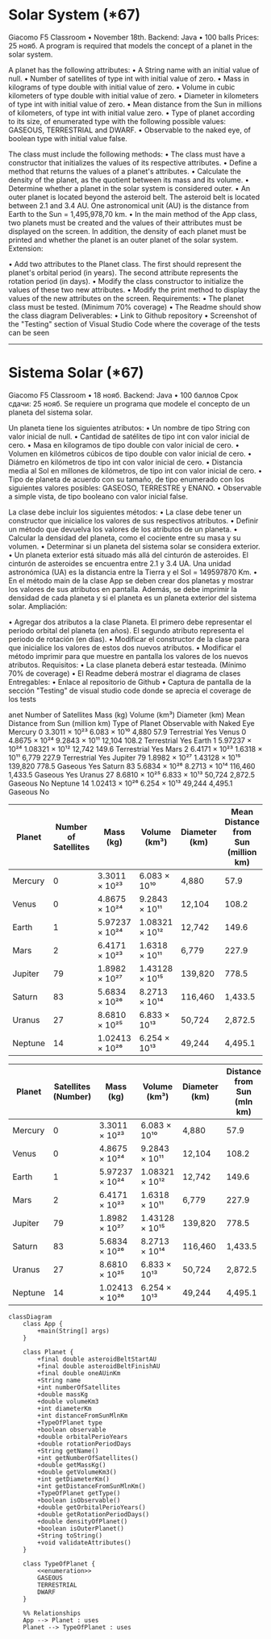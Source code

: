 
 # Solar System (*67)


Giacomo F5 Classroom
•
November 18th.
Backend: Java
•
100 balls
Prices: 25 нояб.
A program is required that models the concept of a planet in the solar system.

A planet has the following attributes:
•	A String name with an initial value of null.
•	Number of satellites of type int with initial value of zero.
•	Mass in kilograms of type double with initial value of zero.
•	Volume in cubic kilometers of type double with initial value of zero.
•	Diameter in kilometers of type int with initial value of zero.
•	Mean distance from the Sun in millions of kilometers, of type int with initial value zero.
•	Type of planet according to its size, of enumerated type with the following possible values: GASEOUS, TERRESTRIAL and DWARF.
•	Observable to the naked eye, of boolean type with initial value false.


The class must include the following methods:
•	The class must have a constructor that initializes the values of its respective attributes.
•	Define a method that returns the values of a planet's attributes.
•	Calculate the density of the planet, as the quotient between its mass and its volume.
•	Determine whether a planet in the solar system is considered outer.
•	An outer planet is located beyond the asteroid belt. The asteroid belt is located between 2.1 and 3.4 AU. One astronomical unit (AU) is the distance from Earth to the Sun = 1,495,978,70 km.
•	In the main method of the App class, two planets must be created and the values of their attributes must be displayed on the screen. 
    In addition, the density of each planet must be printed and whether the planet is an outer planet of the solar system.
Extension:

•	Add two attributes to the Planet class. The first should represent the planet's orbital period (in years). The second attribute represents the rotation period (in days).
•	Modify the class constructor to initialize the values of these two new attributes.
•	Modify the print method to display the values of the new attributes on the screen.
Requirements:
•	The planet class must be tested. (Minimum 70% coverage)
•	The Readme should show the class diagram
Deliverables:
•	Link to Github repository
•	Screenshot of the "Testing" section of Visual Studio Code where the coverage of the tests can be seen
 


------

 # Sistema Solar (*67)
 
Giacomo F5 Classroom
•
18 нояб.
Backend: Java
•
100 баллов
Срок сдачи: 25 нояб.
Se requiere un programa que modele el concepto de un planeta del sistema solar.

Un planeta tiene los siguientes atributos:
•	Un nombre de tipo String con valor inicial de null.
•	Cantidad de satélites de tipo int con valor inicial de cero.
•	Masa en kilogramos de tipo double con valor inicial de cero.
•	Volumen en kilómetros cúbicos de tipo double con valor inicial de cero.
•	Diámetro en kilómetros de tipo int con valor inicial de cero.
•	Distancia media al Sol en millones de kilómetros, de tipo int con valor inicial de cero.
•	Tipo de planeta de acuerdo con su tamaño, de tipo enumerado con los siguientes valores posibles: GASEOSO, TERRESTRE y ENANO.
•	Observable a simple vista, de tipo booleano con valor inicial false.


La clase debe incluir los siguientes métodos:
•	La clase debe tener un constructor que inicialice los valores de sus respectivos atributos.
•	Definir un método que devuelva los valores de los atributos de un planeta.
•	Calcular la densidad del planeta, como el cociente entre su masa y su volumen.
•	Determinar si un planeta del sistema solar se considera exterior.
•	Un planeta exterior está situado más allá del cinturón de asteroides. El cinturón de asteroides se encuentra entre 2.1 y 3.4 UA. Una unidad astronómica (UA) es la distancia entre la Tierra y el Sol = 149597870 Km.
•	En el método main de la clase App se deben crear dos planetas y mostrar los valores de sus atributos en pantalla. Además, se debe imprimir la densidad de cada planeta y si el planeta es un planeta exterior del sistema solar.
Ampliación:

•	Agregar dos atributos a la clase Planeta. El primero debe representar el periodo orbital del planeta (en años). El segundo atributo representa el periodo de rotación (en días).
•	Modificar el constructor de la clase para que inicialice los valores de estos dos nuevos atributos.
•	Modificar el método imprimir para que muestre en pantalla los valores de los nuevos atributos.
Requisitos:
•	La clase planeta deberá estar testeada. (Mínimo 70% de coverage)
•	El Readme deberá mostrar el diagrama de clases
Entregables:
•	Enlace al repositorio de Github
•	Captura de pantalla de la sección "Testing" de visual studio code donde se aprecia el coverage de los tests

anet	Number of Satellites	Mass (kg)	Volume (km³)	Diameter (km)	Mean Distance from Sun (million km)	Type of Planet	Observable with Naked Eye
Mercury	0	3.3011 × 10²³	6.083 × 10¹⁰	4,880	57.9	Terrestrial	Yes
Venus	0	4.8675 × 10²⁴	9.2843 × 10¹¹	12,104	108.2	Terrestrial	Yes
Earth	1	5.97237 × 10²⁴	1.08321 × 10¹²	12,742	149.6	Terrestrial	Yes
Mars	2	6.4171 × 10²³	1.6318 × 10¹¹	6,779	227.9	Terrestrial	Yes
Jupiter	79	1.8982 × 10²⁷	1.43128 × 10¹⁵	139,820	778.5	Gaseous	Yes
Saturn	83	5.6834 × 10²⁶	8.2713 × 10¹⁴	116,460	1,433.5	Gaseous	Yes
Uranus	27	8.6810 × 10²⁵	6.833 × 10¹³	50,724	2,872.5	Gaseous	No
Neptune	14	1.02413 × 10²⁶	6.254 × 10¹³	49,244	4,495.1	Gaseous	No


| Planet     | Number of Satellites | Mass (kg)             | Volume (km³)             | Diameter (km) | Mean Distance from Sun (million km) | Type of Planet | Observable with Naked Eye |
|------------|----------------------|-----------------------|--------------------------|---------------|--------------------------------------|----------------|---------------------------|
| Mercury    | 0                    | 3.3011 × 10²³         | 6.083 × 10¹⁰             | 4,880         | 57.9                                 | Terrestrial    | Yes                       |
| Venus      | 0                    | 4.8675 × 10²⁴         | 9.2843 × 10¹¹            | 12,104        | 108.2                                | Terrestrial    | Yes                       |
| Earth      | 1                    | 5.97237 × 10²⁴        | 1.08321 × 10¹²           | 12,742        | 149.6                                | Terrestrial    | Yes                       |
| Mars       | 2                    | 6.4171 × 10²³         | 1.6318 × 10¹¹            | 6,779         | 227.9                                | Terrestrial    | Yes                       |
| Jupiter    | 79                   | 1.8982 × 10²⁷         | 1.43128 × 10¹⁵           | 139,820       | 778.5                                | Gaseous        | Yes                       |
| Saturn     | 83                   | 5.6834 × 10²⁶         | 8.2713 × 10¹⁴            | 116,460       | 1,433.5                              | Gaseous        | Yes                       |
| Uranus     | 27                   | 8.6810 × 10²⁵         | 6.833 × 10¹³             | 50,724        | 2,872.5                              | Gaseous        | No                        |
| Neptune    | 14                   | 1.02413 × 10²⁶        | 6.254 × 10¹³             | 49,244        | 4,495.1                              | Gaseous        | No                        |

| Planet     | Satellites<br>(Number) | Mass<br>(kg)          | Volume<br>(km³)          | Diameter<br>(km) | Distance from<br>Sun (mln km) | Orbital<br>Period (years) | Rotation<br>Period (days) | Type of<br>Planet | Observable<br>with Naked Eye |
|------------|-------------------------|-----------------------|--------------------------|------------------|-------------------------------|---------------------------|---------------------------|-------------------|-----------------------------|
| Mercury    | 0                       | 3.3011 × 10²³         | 6.083 × 10¹⁰             | 4,880            | 57.9                          | 0.24                      | 58.6                      | Terrestrial       | Yes                         |
| Venus      | 0                       | 4.8675 × 10²⁴         | 9.2843 × 10¹¹            | 12,104           | 108.2                         | 0.62                      | -243                      | Terrestrial       | Yes                         |
| Earth      | 1                       | 5.97237 × 10²⁴        | 1.08321 × 10¹²           | 12,742           | 149.6                         | 1.00                      | 1.00                      | Terrestrial       | Yes                         |
| Mars       | 2                       | 6.4171 × 10²³         | 1.6318 × 10¹¹            | 6,779            | 227.9                         | 1.88                      | 1.03                      | Terrestrial       | Yes                         |
| Jupiter    | 79                      | 1.8982 × 10²⁷         | 1.43128 × 10¹⁵           | 139,820          | 778.5                         | 11.86                     | 0.41                      | Gaseous           | Yes                         |
| Saturn     | 83                      | 5.6834 × 10²⁶         | 8.2713 × 10¹⁴            | 116,460          | 1,433.5                       | 29.46                     | 0.45                      | Gaseous           | Yes                         |
| Uranus     | 27                      | 8.6810 × 10²⁵         | 6.833 × 10¹³             | 50,724           | 2,872.5                       | 84.01                     | -0.72                     | Gaseous           | No                          |
| Neptune    | 14                      | 1.02413 × 10²⁶        | 6.254 × 10¹³             | 49,244           | 4,495.1                       | 164.8                     | 0.67                      | Gaseous           | No                          |

```mermaid
classDiagram
    class App {
        +main(String[] args)
    }

    class Planet {
        +final double asteroidBeltStartAU
        +final double asteroidBeltFinishAU
        +final double oneAUinKm
        +String name
        +int numberOfSatellites
        +double massKg
        +double volumeKm3
        +int diameterKm
        +int distanceFromSunMlnKm
        +TypeOfPlanet type
        +boolean observable
        +double orbitalPerioYears
        +double rotationPeriodDays
        +String getName()
        +int getNumberOfSatellites()
        +double getMassKg()
        +double getVolumeKm3()
        +int getDiameterKm()
        +int getDistanceFromSunMlnKm()
        +TypeOfPlanet getType()
        +boolean isObservable()
        +double getOrbitalPerioYears()
        +double getRotationPeriodDays()
        +double densityOfPlanet()
        +boolean isOuterPlanet()
        +String toString()
        +void validateAttributes()
    }

    class TypeOfPlanet {
        <<enumeration>>
        GASEOUS
        TERRESTRIAL
        DWARF
    }

    %% Relationships
    App --> Planet : uses
    Planet --> TypeOfPlanet : uses
